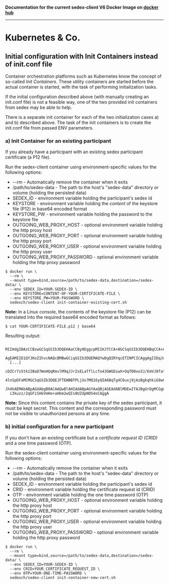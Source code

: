 **Documentation for the current sedex-client V6 Docker Image on [docker hub](https://hub.docker.com/r/sedexch/sedex-client)**

***

# Kubernetes & Co.

## Initial configuration with Init Containers instead of init.conf file

Container orchestration platforms such as Kubernetes know the concept of so-called *Init Containers*. These utility containers are started before the actual container is started, with the task of performing initialization tasks.

If the initial configuration described above (with manually creating an init.conf file) is not a feasible way, one of the two provided init containers from sedex may be able to help.

There is a separate init container for each of the two initialization cases a) and b) described above. The task of the init containers is to create the init.conf file from passed ENV parameters.

### a) Init Container for an existing participant

If you already have a participant with an existing sedex participant certificate (a P12 file).

Run the sedex-client container using environment-specific values for the following options:
- --rm - Automatically remove the container when it exits
- /path/to/sedex-data - The path to the host's "sedex-data" directory or volume (holding the persisted data)
- SEDEX_ID - environment variable holding the participant's sedex id
- KEYSTORE - environment variable holding the *content* of the keystore file (P12) in base64 encoded format
- KEYSTORE_PW - environment variable holding the password to the keystore file
- OUTGOING_WEB_PROXY_HOST - optional environment variable holding the http proxy host
- OUTGOING_WEB_PROXY_PORT - optional environment variable holding the http proxy port
- OUTGOING_WEB_PROXY_USER - optional environment variable holding the http proxy user
- OUTGOING_WEB_PROXY_PASSWORD - optional environment variable holding the http proxy password
<!-- Start a new section to get Markdown to consider the following as code and not part of the list... -->


    $ docker run \
      --rm \
      --mount type=bind,source=/path/to/sedex-data,destination=/sedex-data/ \
      --env SEDEX_ID=YOUR-SEDEX-ID \
      --env KEYSTORE=CONTENT-OF-YOUR-CERTIFICATE-FILE \
      --env KEYSTORE_PW=YOUR-PASSWORD \
      sedexch/sedex-client init-container-existing-cert.sh

**Note:** In a Linux console, the contents of the keystore file (P12) can be translated into the required base64 encoded format as follows:

    $ cat YOUR-CERTIFICATE-FILE.p12 | base64

Resulting output:

      MIIHdgIBAzCCBzwGCSqGSIb3DQEHAaCCBy0EggcpMIIHJTCCA+8GCSqGSIb3DQEHBqCCA+AwggPc
      AgEAMIID1QYJKoZIhvcNAQcBMBwGCiqGSIb3DQEMAQYwDgQIRYqcETINPCICAggAgIIDqJno8zFy
      [...]
      cDZCr7zStk1IBaD7WoHQqRmvlM9qJJrZsELaTflLcfo43GWGDiwX+OqTD0xo3J/EmVJ8fat/yKsM
      4lnSpDFaMCMGCSqGSIb3DQEJFTEWBBTPLjUs7MQ16yQIA6BqTg4C6uxj9jAzBgkqhkiG9w0BCRQx
      Jh4kAEMAbABpAGUAbgB0ACAAQwBlAHIAdABpAGYAaQBjAGEAdABlMDEwITAJBgUrDgMCGgUABBSF
      i3kuzz/2qGFiSHGVmHe+aHbm2wQIs0UZdpNO54oCAggA

**Note:** Since this content contains the private key of the sedex participant, it must be kept secret. This content and the corresponding password must not be visible to unauthorized persons at any time.


### b) initial configuration for a new participant

If you don't have an existing certificate but a *certificate request ID (CRID)* and a one time password (OTP).

Run the sedex-client container using environment-specific values for the following options:
- --rm - Automatically remove the container when it exits
- /path/to/sedex-data - The path to the host's "sedex-data" directory or volume (holding the persisted data)
- SEDEX_ID - environment variable holding the participant's sedex id
- CRID - environment variable holding the certificate request id (CRID)
- OTP - environment variable holding the one time password (OTP)
- OUTGOING_WEB_PROXY_HOST - optional environment variable holding the http proxy host
- OUTGOING_WEB_PROXY_PORT - optional environment variable holding the http proxy port
- OUTGOING_WEB_PROXY_USER - optional environment variable holding the http proxy user
- OUTGOING_WEB_PROXY_PASSWORD - optional environment variable holding the http proxy password
<!-- Start a new section to get Markdown to consider the following as code and not part of the list... -->


    $ docker run \
      --rm \
      --mount type=bind,source=/path/to/sedex-data,destination=/sedex-data/ \
      --env SEDEX_ID=YOUR-SEDEX-ID \
      --env CRID=YOUR_CERTIFICATE_REQUEST_ID \
      --env OTP=YOUR-ONE-TIME-PASSWORD \
      sedexch/sedex-client init-container-new-cert.sh

